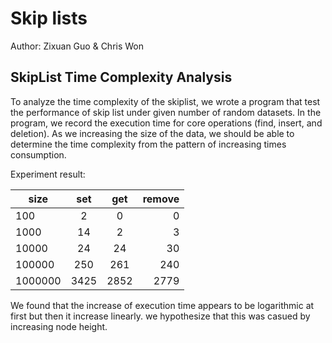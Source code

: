 # Skip lists
Author: Zixuan Guo & Chris Won

## SkipList Time Complexity Analysis
To analyze the time complexity of the skiplist, we wrote a program that test the performance of skip list under given number of random datasets. In the program, we record the execution time for core operations (find, insert, and deletion). As we increasing the size of the data, we should be able to determine the time complexity from the pattern of increasing times consumption.

Experiment result:

| size     | set      | get   | remove |
| -------- |:--------:|:-----:| ------:|
| 100      | 2        | 0     | 0      |
| 1000     | 14       | 2     | 3      |
| 10000    | 24       | 24    | 30     |
| 100000   | 250      | 261   | 240    |
| 1000000  | 3425     | 2852  | 2779   |

We found that the increase of execution time appears to be logarithmic at first but then it increase linearly. we hypothesize that this was casued by increasing node height.
